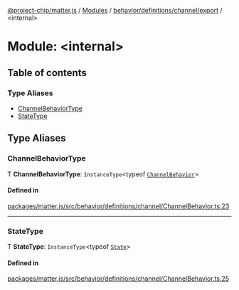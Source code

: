 [@project-chip/matter.js](../README.md) / [Modules](../modules.md) / [behavior/definitions/channel/export](behavior_definitions_channel_export.md) / \<internal\>

# Module: \<internal\>

## Table of contents

### Type Aliases

- [ChannelBehaviorType](behavior_definitions_channel_export._internal_.md#channelbehaviortype)
- [StateType](behavior_definitions_channel_export._internal_.md#statetype)

## Type Aliases

### ChannelBehaviorType

Ƭ **ChannelBehaviorType**: `InstanceType`\<typeof [`ChannelBehavior`](behavior_definitions_channel_export.md#channelbehavior)\>

#### Defined in

[packages/matter.js/src/behavior/definitions/channel/ChannelBehavior.ts:23](https://github.com/project-chip/matter.js/blob/904d0c9b952b91f28a21803759c5e5c66ee4d272/packages/matter.js/src/behavior/definitions/channel/ChannelBehavior.ts#L23)

___

### StateType

Ƭ **StateType**: `InstanceType`\<typeof [`State`](../classes/behavior_definitions_channel_export.ChannelServer.md#state-1)\>

#### Defined in

[packages/matter.js/src/behavior/definitions/channel/ChannelBehavior.ts:25](https://github.com/project-chip/matter.js/blob/904d0c9b952b91f28a21803759c5e5c66ee4d272/packages/matter.js/src/behavior/definitions/channel/ChannelBehavior.ts#L25)
